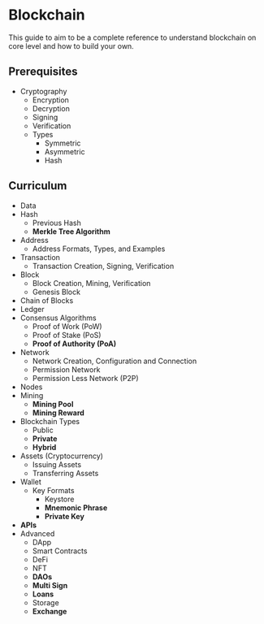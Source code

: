# Blockchain
This guide to aim to be a complete reference to understand blockchain on core level and how to build your own.

## Prerequisites
- Cryptography
  - Encryption
  - Decryption
  - Signing
  - Verification
  - Types
    - Symmetric
    - Asymmetric
    - Hash

## Curriculum
- Data
- Hash
  - Previous Hash
  - **Merkle Tree Algorithm**
- Address
  - Address Formats, Types, and Examples
- Transaction
  - Transaction Creation, Signing, Verification
- Block
  - Block Creation, Mining, Verification
  - Genesis Block
- Chain of Blocks
- Ledger
- Consensus Algorithms
  - Proof of Work (PoW)
  - Proof of Stake (PoS)
  - **Proof of Authority (PoA)**
- Network
  - Network Creation, Configuration and Connection
  - Permission Network
  - Permission Less Network (P2P)
- Nodes
- Mining
  - **Mining Pool**
  - **Mining Reward**
- Blockchain Types
  - Public
  - **Private**
  - **Hybrid**
- Assets (Cryptocurrency)
  - Issuing Assets
  - Transferring Assets
- Wallet
  - Key Formats
    - Keystore
    - **Mnemonic Phrase**
    - **Private Key**
- **APIs**
- Advanced
  - DApp
  - Smart Contracts
  - DeFi
  - NFT
  - **DAOs**
  - **Multi Sign**
  - **Loans**
  - Storage
  - **Exchange**
